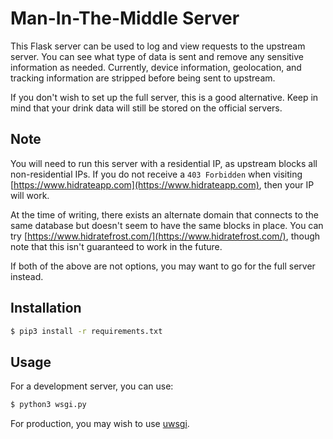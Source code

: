 # Man-In-The-Middle Server

This Flask server can be used to log and view requests to the upstream server. You can see what type of data is sent and remove any sensitive information as needed. Currently, device information, geolocation, and tracking information are stripped before being sent to upstream.

If you don't wish to set up the full server, this is a good alternative. Keep in mind that your drink data will still be stored on the official servers.

## Note
You will need to run this server with a residential IP, as upstream blocks all non-residential IPs. If you do not receive a `403 Forbidden` when visiting [https://www.hidrateapp.com](https://www.hidrateapp.com), then your IP will work.

At the time of writing, there exists an alternate domain that connects to the same database but doesn't seem to have the same blocks in place. You can try [https://www.hidratefrost.com/](https://www.hidratefrost.com/), though note that this isn't guaranteed to work in the future.

If both of the above are not options, you may want to go for the full server instead.

## Installation
```sh
$ pip3 install -r requirements.txt
```

## Usage

For a development server, you can use:
```sh
$ python3 wsgi.py
```

For production, you may wish to use [uwsgi](https://uwsgi-docs.readthedocs.io/en/latest/).
